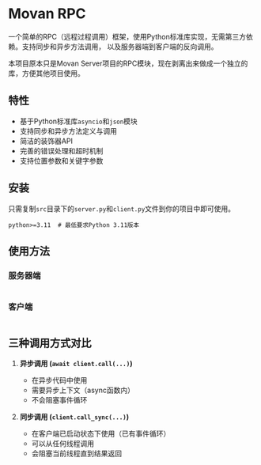 # Movan RPC

一个简单的RPC（远程过程调用）框架，使用Python标准库实现，无需第三方依赖。支持同步和异步方法调用，
以及服务器端到客户端的反向调用。

本项目原本只是Movan Server项目的RPC模块，现在剥离出来做成一个独立的库，方便其他项目使用。

## 特性

- 基于Python标准库`asyncio`和`json`模块
- 支持同步和异步方法定义与调用
- 简洁的装饰器API
- 完善的错误处理和超时机制
- 支持位置参数和关键字参数

## 安装

只需复制`src`目录下的`server.py`和`client.py`文件到你的项目中即可使用。

```
python>=3.11  # 最低要求Python 3.11版本
```

## 使用方法

### 服务器端

```python


```

### 客户端

```python

```

## 三种调用方式对比

1. **异步调用 (`await client.call(...)`)** 
   - 在异步代码中使用
   - 需要异步上下文（async函数内）
   - 不会阻塞事件循环

2. **同步调用 (`client.call_sync(...)`)** 
   - 在客户端已启动状态下使用（已有事件循环）
   - 可以从任何线程调用
   - 会阻塞当前线程直到结果返回
